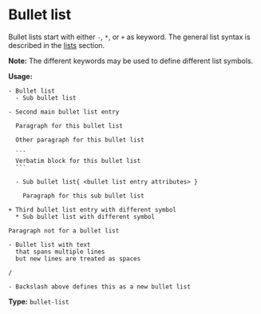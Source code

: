 # Bullet list

Bullet lists start with either `-`, `*`, or `+` as keyword.
The general list syntax is described in the [lists](/markup/blocks/indents/lists/README) section.

**Note:** The different keywords may be used to define different list symbols.

**Usage:**

````
- Bullet list
  - Sub bullet list

- Second main bullet list entry

  Paragraph for this bullet list

  Other paragraph for this bullet list

  ```
  Verbatim block for this bullet list
  ```

  - Sub bullet list{ <bullet list entry attributes> }

    Paragraph for this sub bullet list

+ Third bullet list entry with different symbol
  * Sub bullet list with different symbol

Paragraph not for a bullet list

- Bullet list with text
  that spans multiple lines
  but new lines are treated as spaces

/

- Backslash above defines this as a new bullet list
````

**Type:** `bullet-list`
